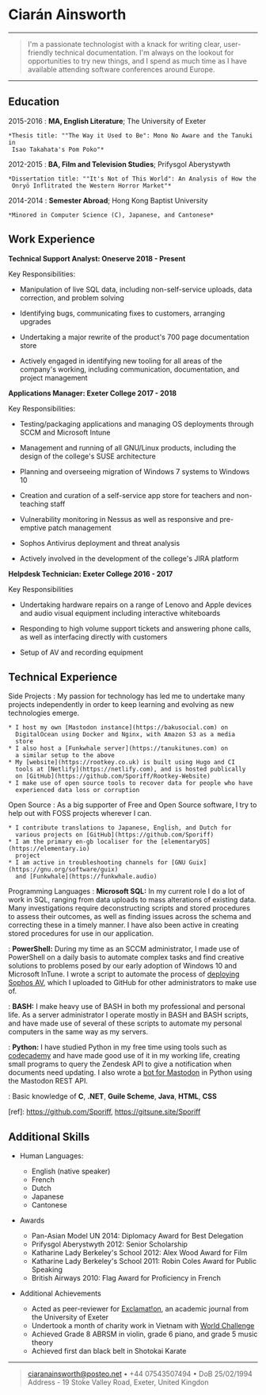 Ciarán Ainsworth
============

----

>  I'm a passionate technologist with a knack
>  for writing clear, user-friendly technical documentation.
>  I'm always on the lookout for opportunities to try new
>  things, and I spend as much time as I have available
>  attending software conferences around Europe.

----

Education
---------

2015-2016
:   **MA, English Literature**; The University of Exeter

    *Thesis title: ""The Way it Used to Be": Mono No Aware and the Tanuki in
     Isao Takahata's Pom Poko"*

2012-2015
:   **BA, Film and Television Studies**; Prifysgol Aberystywth

    *Dissertation title: ""It's Not of This World": An Analysis of How the
     Onryō Inflitrated the Western Horror Market"*

2014-2014
:   **Semester Abroad**; Hong Kong Baptist University

    *Minored in Computer Science (C), Japanese, and Cantonese*

Work Experience
----------

**Technical Support Analyst: Oneserve 2018 - Present**

Key Responsibilities:

* Manipulation of live SQL data, including non-self-service
  uploads, data correction, and problem solving

* Identifying bugs, communicating fixes to customers,
  arranging upgrades

* Undertaking a major rewrite of the product's 700 page documentation
  store

* Actively engaged in identifying new tooling for all areas of the company's
  working, including communication, documentation, and project management

**Applications Manager: Exeter College 2017 - 2018**

Key Responsibilities:

* Testing/packaging applications and managing OS
  deployments through SCCM and Microsoft Intune

* Management and running of all GNU/Linux
  products, including the design of the college's SUSE architecture

* Planning and overseeing migration of Windows 7
  systems to Windows 10

* Creation and curation of a self-service app
  store for teachers and non-teaching staff

* Vulnerability monitoring in Nessus as well as
  responsive and pre-emptive patch management

* Sophos Antivirus deployment and threat analysis

* Actively involved in the development of the college's JIRA platform

**Helpdesk Technician: Exeter College 2016 - 2017**

Key Responsibilities

* Undertaking hardware repairs on a range of Lenovo and Apple
  devices and audio visual equipment including interactive whiteboards

* Responding to high volume support tickets and answering phone
  calls, as well as interfacing directly with customers

* Setup of AV and recording equipment

Technical Experience
--------------------

Side Projects
:   My passion for technology has led me to undertake many projects independently
    in order to keep learning and evolving as new technologies emerge.

    * I host my own [Mastodon instance](https://bakusocial.com) on
      DigitalOcean using Docker and Nginx, with Amazon S3 as a media
      store
    * I also host a [Funkwhale server](https://tanukitunes.com) on
      a similar setup to the above
    * My [website](https://rootkey.co.uk) is built using Hugo and CI
      tools at [Netlify](https://netlify.com), and is hosted publically
      on [GitHub](https://github.com/Sporiff/Rootkey-Website)
    * I make use of open source tools to recover data for people who have
      experienced data loss or corruption

Open Source
:   As a big supporter of Free and Open Source software, I try to help
    out with FOSS projects wherever I can.

    * I contribute translations to Japanese, English, and Dutch for
      various projects on [GitHub](https://github.com/Sporiff)
    * I am the primary en-gb localiser for the [elementaryOS](https://elementary.io)
      project
    * I am active in troubleshooting channels for [GNU Guix](https://gnu.org/software/guix)
      and [Funkwhale](https://funkwhale.audio)

Programming Languages
:   **Microsoft SQL:** In my current role I do a lot of work in SQL,
    ranging from data uploads to mass alterations of existing data.
    Many investigations require deconstructing scripts and stored procedures
    to assess their outcomes, as well as finding issues across the schema
    and correcting these in a timely manner. I have also been active in creating
    stored procedures for use in our application.

:   **PowerShell:** During my time as an SCCM administrator, I made use
    of PowerShell on a daily basis to automate complex tasks and find
    creative solutions to problems posed by our early adoption of Windows
    10 and Microsoft InTune. I wrote a script to automate the process of
    [deploying Sophos AV](https://github.com/Sporiff/Sophos-Install),
    which I uploaded to GitHub for other administrators to make use of.
    
:   **BASH:** I make heavy use of BASH in both my professional and personal
    life. As a server administrator I operate mostly in BASH and BASH scripts,
    and have made use of several of these scripts to automate my personal
    computers in the same way as my servers.

:   **Python:** I have studied Python in my free time using tools such as
    [codecademy](https://codecademy.com) and have made good use of it in my working life, 
    creating small programs to query the Zendesk API to give a notification when
    documents need updating. I also wrote a [bot for Mastodon](https://gitsune.site/Sporiff/tsukumogami)
    in Python using the Mastodon REST API.

:   Basic knowledge of **C**, **.NET**, **Guile Scheme**, **Java**, **HTML**, **CSS**

[ref]: https://github.com/Sporiff, https://gitsune.site/Sporiff

Additional Skills
----------------------------------------

* Human Languages:

     * English (native speaker)
     * French
     * Dutch
     * Japanese
     * Cantonese

* Awards

     * Pan-Asian Model UN 2014: Diplomacy Award for Best Delegation
     * Prifysgol Aberystwyth 2012: Senior Scholarship
     * Katharine Lady Berkeley's School 2012: Alex Wood Award for Film
     * Katharine Lady Berkeley's School 2011: Robin Coles Award for Public Speaking
     * British Airways 2010: Flag Award for Proficiency in French

* Additional Achievements

     * Acted as peer-reviewer for [Exclamat!on](https://humanities.exeter.ac.uk/english/research/publications/exclamation),
       an academic journal from the University of Exeter
     * Undertook a month of charity work in Vietnam with [World Challenge](https://worldchallenge.com)
     * Achieved Grade 8 ABRSM in violin, grade 6 piano, and grade 5 music theory
     * Achieved first dan black belt in Shotokai Karate

----

> <ciaranainsworth@posteo.net> • +44 07543507494 • DoB 25/02/1994\
> Address - 19 Stoke Valley Road, Exeter, United Kingdon
